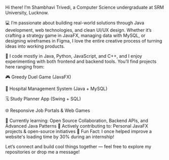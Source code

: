 Hi there! I’m Shambhavi Trivedi, a Computer Science undergraduate at SRM University, Lucknow.

💻 I’m passionate about building real-world solutions through Java development, web technologies, and clean UI/UX design. Whether it’s crafting a strategy game in JavaFX, managing data with MySQL, or designing wireframes in Figma, I love the entire creative process of turning ideas into working products.

🔧 I code mostly in Java, Python, JavaScript, and C++, and I enjoy experimenting with both frontend and backend tools. You’ll find projects here ranging from:

🎮 Greedy Duel Game (JavaFX)

🏥 Hospital Management System (Java + MySQL)

🗓️ Study Planner App (Swing + SQL)

🌐 Responsive Job Portals & Web Games

🌱 Currently learning: Open Source Collaboration, Backend APIs, and Advanced Java Patterns
🚀 Actively contributing to: Personal JavaFX projects & open-source initiatives
🌟 Fun Fact: I once helped improve a website's loading time by 30% during an internship!

Let’s connect and build cool things together — feel free to explore my repositories or drop me a message!
